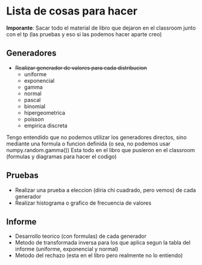# Lista de cosas para hacer
**Imporante**: Sacar todo el material de libro que dejaron en el classroom junto con el tp (las pruebas y eso si las podemos hacer aparte creo)
## Generadores
- ~~Realizar generador de valores para cada distribucion~~
    - uniforme
    - exponencial
    - gamma
    - normal
    - pascal
    - binomial
    - hipergeometrica
    - poisson
    - empirica discreta

Tengo entendido que no podemos utilizar los generadores directos, sino mediante una formula o funcion definida (o sea, no podemos usar numpy.random.gamma())
Esta todo en el libro que pusieron en el classroom (formulas y diagramas para hacer el codigo)

## Pruebas
- Realizar una prueba a eleccion (diria chi cuadrado, pero vemos) de cada generador
- Realizar histograma o grafico de frecuencia de valores

## Informe
- Desarrollo teorico (con formulas) de cada generador
- Metodo de transformada inversa para los que aplica segun la tabla del informe (uniforme, exponencial y normal)
- Metodo del rechazo (esta en el libro pero realmente no lo entiendo)